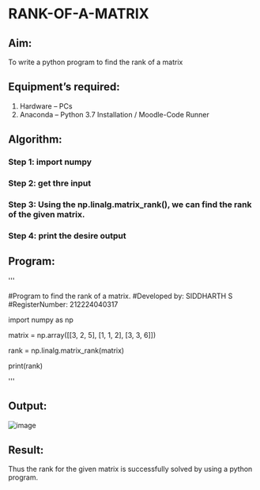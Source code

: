# RANK-OF-A-MATRIX
## Aim:
To write a python program to find the rank of a matrix
## Equipment’s required:
1. 	Hardware – PCs
2. 	Anaconda – Python 3.7 Installation / Moodle-Code Runner
## Algorithm:
### Step 1: import numpy
### Step 2: get thre input
### Step 3: Using the np.linalg.matrix_rank(), we can find the rank of the given matrix.
### Step 4:  print the desire output
## Program:
'''

#Program to find the rank of a matrix.
#Developed by: SIDDHARTH S
#RegisterNumber: 212224040317

import numpy as np

matrix = np.array([[3, 2, 5], [1, 1, 2], [3, 3, 6]])

rank = np.linalg.matrix_rank(matrix)

print(rank)


'''

## Output:
![image](https://github.com/user-attachments/assets/c2326cf6-cd49-4b5d-8267-b68f7e8b0e92)


## Result:
Thus the rank for the given matrix is successfully solved by  using a python program.

